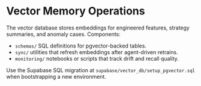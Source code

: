 # Vector Memory Operations

The vector database stores embeddings for engineered features, strategy
summaries, and anomaly cases. Components:

- `schemas/` SQL definitions for pgvector-backed tables.
- `sync/` utilities that refresh embeddings after agent-driven retrains.
- `monitoring/` notebooks or scripts that track drift and recall quality.

Use the Supabase SQL migration at `supabase/vector_db/setup_pgvector.sql`
when bootstrapping a new environment.
